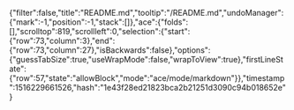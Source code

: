 {"filter":false,"title":"README.md","tooltip":"/README.md","undoManager":{"mark":-1,"position":-1,"stack":[]},"ace":{"folds":[],"scrolltop":819,"scrollleft":0,"selection":{"start":{"row":73,"column":3},"end":{"row":73,"column":27},"isBackwards":false},"options":{"guessTabSize":true,"useWrapMode":false,"wrapToView":true},"firstLineState":{"row":57,"state":"allowBlock","mode":"ace/mode/markdown"}},"timestamp":1516229661526,"hash":"1e43f28ed21823bca2b21251d3090c94b018652e"}